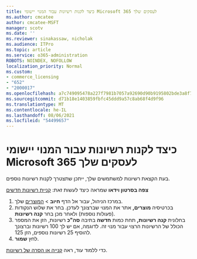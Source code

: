 ```yaml
---
title: כיצד לקנות רשיונות עבור המנוי יישומי Microsoft 365 לעסקים שלך
ms.author: cmcatee
author: cmcatee-MSFT
manager: scotv
ms.date: ''
ms.reviewer: sinakassaw, nicholak
ms.audience: ITPro
ms.topic: article
ms.service: o365-administration
ROBOTS: NOINDEX, NOFOLLOW
localization_priority: Normal
ms.custom:
- commerce_licensing
- "652"
- "2000017"
ms.openlocfilehash: a7c749095478a227f7981b7057a92690d90b9195802bde3a8f784e25d1ac03a7
ms.sourcegitcommit: d71b18e1403859fbfc45ddd9a57c8ab68f4d9f96
ms.translationtype: MT
ms.contentlocale: he-IL
ms.lasthandoff: 08/06/2021
ms.locfileid: "54499657"
---
```

# <a name="how-to-buy-licenses-for-your-microsoft-365-apps-for-business-subscription"></a>כיצד לקנות רשיונות עבור המנוי יישומי Microsoft 365 לעסקים שלך

בעת הקצאת רשיונות למשתמשים שלך, ייתכן שתצטרך לקנות רשיונות נוספים.

**צפה בסרטון וידאו** שמראה כיצד לעשות זאת: [קניית רשיונות חדשים](https://go.microsoft.com/fwlink/p/?linkid=2154857)
  
1. במרכז הניהול, עבור אל הדף **חיוב**  >  [המוצרים](https://go.microsoft.com/fwlink/p/?linkid=842054) שלך.
2. בכרטיסיה **מוצרים,** אתר את המנוי שברצונך לעדכן. בחר את שלוש הנקודות (פעולות נוספות) ולאחר מכן בחר **קנה רשיונות**.
3. בחלונית **קנה רשיונות,** תחת כמות **חדשה** בתיבה **סה"כ** רשיונות, הזן את המספר הכולל של הרשיונות הרצוי עבור מנוי זה. לדוגמה, אם יש לך 100 רשיונות וברצונך להוסיף 25 רשיונות נוספים, הזן 125.
4. לחץ **שמור**.

כדי ללמוד עוד, ראה [קנייה או הסרה של רשיונות](/microsoft-365/commerce/licenses/buy-licenses).